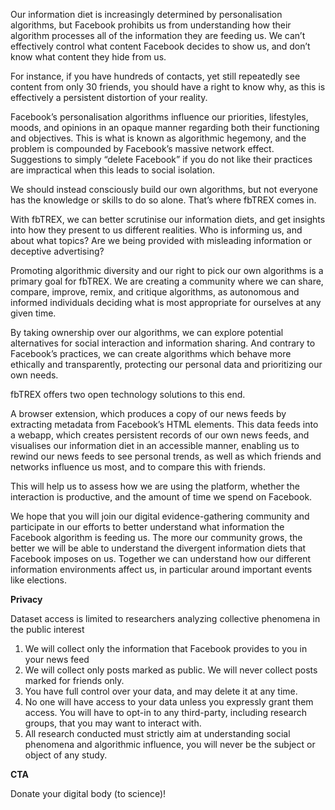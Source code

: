 Our information diet is increasingly determined by personalisation algorithms, but Facebook prohibits us from understanding how their algorithm processes all of the information they are feeding us. We can’t effectively control what content Facebook decides to show us, and don’t know what content they hide from us.

For instance, if you have hundreds of contacts, yet still repeatedly see content from only 30 friends, you should have a right to know why, as this is effectively a persistent distortion of your reality.

Facebook’s personalisation algorithms influence our priorities, lifestyles, moods, and opinions in an opaque manner regarding both their functioning and objectives. This is what is known as algorithmic hegemony, and the problem is compounded by Facebook’s massive network effect. Suggestions to simply “delete Facebook” if you do not like their practices are impractical when this leads to social isolation.

We should instead consciously build our own algorithms, but not everyone has the knowledge or skills to do so alone. That’s where fbTREX comes in.

With fbTREX, we can better scrutinise our information diets, and get insights into how they present to us different realities. Who is informing us, and about what topics? Are we being provided with misleading information or deceptive advertising?

Promoting algorithmic diversity and our right to pick our own algorithms is a primary goal for fbTREX. We are creating a community where we can share, compare, improve, remix, and critique algorithms, as autonomous and informed individuals deciding what is most appropriate for ourselves at any given time.

By taking ownership over our algorithms, we can explore potential alternatives for social interaction and information sharing. And contrary to Facebook’s practices, we can create algorithms which behave more ethically and transparently, protecting our personal data and prioritizing our own needs.

fbTREX offers two open technology solutions to this end.

A browser extension, which produces a copy of our news feeds by extracting metadata from Facebook’s HTML elements.
This data feeds into a webapp, which creates persistent records of our own news feeds, and visualises our information diet in an accessible manner, enabling us to rewind our news feeds to see personal trends, as well as which friends and networks influence us most, and to compare this with friends.

This will help us to assess how we are using the platform, whether the interaction is productive, and the amount of time we spend on Facebook.

We hope that you will join our digital evidence-gathering community and participate in our efforts to better understand what information the Facebook algorithm is feeding us. The more our community grows, the better we will be able to understand the divergent information diets that Facebook imposes on us. Together we can understand how our different information environments affect us, in particular around important events like elections.

**Privacy**

Dataset access is limited to researchers analyzing collective phenomena in the public interest
1. We will collect only the information that Facebook provides to you in your news feed
2. We will collect only posts marked as public. We will never collect posts marked for friends only.
3. You have full control over your data, and may delete it at any time.
4. No one will have access to your data unless you expressly grant them access. You will have to opt-in to any third-party, including research groups, that you may want to interact with.
5. All research conducted must strictly aim at understanding social phenomena and algorithmic influence, you will never be the subject or object of any study.

**CTA**

Donate your digital body (to science)!

